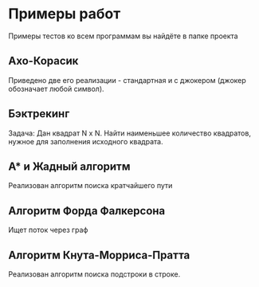 # Примеры работ
Примеры тестов ко всем программам вы найдёте в папке проекта
## Ахо-Корасик
Приведено две его реализации - стандартная и с джокером (джокер обозначает любой символ).
## Бэктрекинг
Задача: Дан квадрат N x N. Найти наименьшее количество квадратов, нужное для заполнения исходного квадрата.
## А* и Жадный алгоритм
Реализован алгоритм поиска кратчайшего пути
## Алгоритм Форда Фалкерсона
Ищет поток через граф
## Алгоритм Кнута-Морриса-Пратта
Реализован алгоритм поиска подстроки в строке.